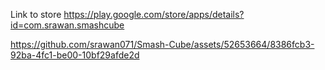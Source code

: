 Link to store https://play.google.com/store/apps/details?id=com.srawan.smashcube


https://github.com/srawan071/Smash-Cube/assets/52653664/8386fcb3-92ba-4fc1-be00-10bf29afde2d

